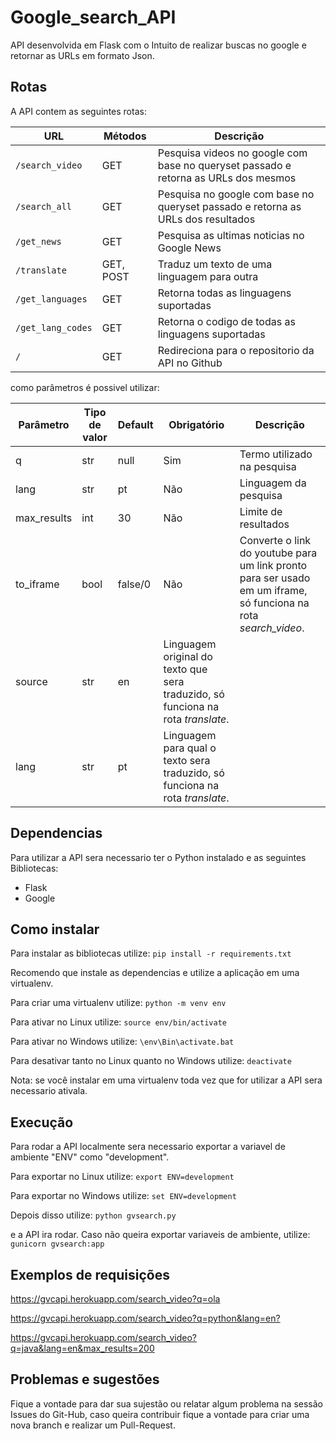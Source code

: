 # Google_search_API

API desenvolvida em Flask com o Intuito de realizar buscas no google e retornar as URLs em formato Json.

## Rotas

A API contem as seguintes rotas:

| URL | Métodos | Descrição |
| -------- | ------------- | --------- |
| `/search_video` | GET | Pesquisa videos no google com base no queryset passado e retorna as URLs dos mesmos |
| `/search_all` | GET | Pesquisa no google com base no queryset passado e retorna as URLs dos resultados |
| `/get_news` | GET | Pesquisa as ultimas noticias no Google News |
| `/translate` | GET, POST | Traduz um texto de uma linguagem para outra |
| `/get_languages` | GET | Retorna todas as linguagens suportadas |
| `/get_lang_codes` | GET | Retorna o codigo de todas as linguagens suportadas |
| `/` | GET | Redireciona para o repositorio da API no Github |

como parâmetros é possivel utilizar:

| Parâmetro | Tipo de valor | Default | Obrigatório | Descrição |
| -------- | ------------- | ---------- | --------- | --------- |
| q | str | null | Sim | Termo utilizado na pesquisa |
| lang | str | pt | Não | Linguagem da pesquisa |
| max_results | int  | 30 | Não | Limite de resultados |
| to_iframe | bool | false/0 | Não | Converte o link do youtube para um link pronto para ser usado em um iframe, só funciona na rota *search_video*. |
| source | str | en | Linguagem original do texto que sera traduzido, só funciona na rota *translate*. |
| lang | str | pt | Linguagem para qual o texto sera traduzido, só funciona na rota *translate*. |


## Dependencias

Para utilizar a API sera necessario ter o Python instalado e as seguintes Bibliotecas:

- Flask
- Google

## Como instalar

Para instalar as bibliotecas utilize:
``` pip install -r requirements.txt ```

Recomendo que instale as dependencias e utilize a aplicação em uma virtualenv.

Para criar uma virtualenv utilize:
``` python -m venv env ```

Para ativar no Linux utilize:
``` source env/bin/activate ```

Para ativar no Windows utilize:
``` \env\Bin\activate.bat ```

Para desativar tanto no Linux quanto no Windows utilize:
``` deactivate ```

Nota: se você instalar em uma virtualenv toda vez que for utilizar a API sera necessario ativala.

## Execução

Para rodar a API localmente sera necessario exportar a variavel de ambiente "ENV" como "development".

Para exportar no Linux utilize:
``` export ENV=development ```

Para exportar no Windows utilize:
``` set ENV=development ```

Depois disso utilize:
``` python gvsearch.py ```

e a API ira rodar. Caso não queira exportar variaveis de ambiente, utilize:
``` gunicorn gvsearch:app ```

## Exemplos de requisições

<https://gvcapi.herokuapp.com/search_video?q=ola>

<https://gvcapi.herokuapp.com/search_video?q=python&lang=en?>

<https://gvcapi.herokuapp.com/search_video?q=java&lang=en&max_results=200>

## Problemas e sugestões

Fique a vontade para dar sua sujestão ou relatar algum problema na sessão Issues do Git-Hub, caso queira contribuir fique a vontade para criar uma nova branch e realizar um Pull-Request.
